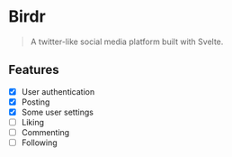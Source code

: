 # Birdr
> A twitter-like social media platform built with Svelte.

## Features
- [x] User authentication
- [x] Posting
- [x] Some user settings
- [ ] Liking
- [ ] Commenting
- [ ] Following
